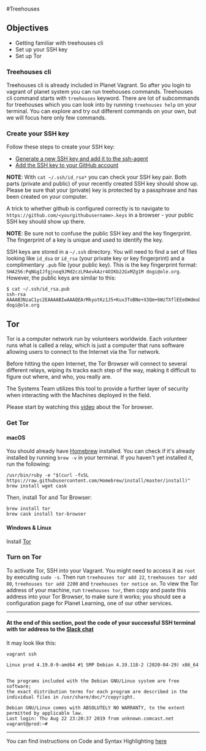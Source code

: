 #Treehouses

## Objectives

* Getting familiar with treehouses cli 
* Set up your SSH key
* Set up Tor

### Treehouses cli

Treehouses cli is already included in Planet Vagrant. So after you login to vagrant of planet system you can run treehouses commands. Treehouses cli command starts with `treehouses` keyword.
There are lot of subcommands for treehouses which you can look into by running
`treehouses help` on your terminal.
You can explore and try out different commands on your own, but we will focus here only few commands.

### Create your SSH key

Follow these steps to create your SSH key:
- [Generate a new SSH key and add it to the ssh-agent](https://help.github.com/en/articles/generating-a-new-ssh-key-and-adding-it-to-the-ssh-agent)  
- [Add the SSH key to your GitHub account](https://help.github.com/en/articles/adding-a-new-ssh-key-to-your-github-account)

**NOTE**: With `cat ~/.ssh/id_rsa*` you can check your SSH key pair. Both parts (private and public) of your recently created SSH key should show up. Please be sure that your (private) key is protected by a passphrase and has been created on your computer.

A trick to whether github is configured correctly is to navigate to `https://github.com/<yourgithubusername>.keys` in a browser - your public SSH key should show up there.

**NOTE**: Be sure not to confuse the public SSH key and the key fingerprint. The fingerprint of a key is unique and used to identify the key. 

SSH keys are stored in a `~/.ssh` directory. You will need to find a set of files looking like `id_dsa` or `id_rsa` (your private key or key fingerprint) and a complimentary `.pub` file (your public key).
This is the key fingerprint format: `SHA256:PqNGgIJfgjnoq9JMd2czLPAevkAzr4OIKb22GxMZg1M dogi@ole.org`.
However, the public keys are similar to this: 
```
$ cat ~/.ssh/id_rsa.pub
ssh-rsa AAAAB3NzaC1yc2EAAAABIwAAAQEArMkyotKz1J5+Kux3ToBNe+X3Qm+6WzTXflEEeOWdmxDZ5f5le7Ujes81ybRnavWSNR2TGr1evigE7vGsxHm2aEeR0YICWR24lPcJ2FUROmEdwn2OjDzh1YcKJDNvlMzXt1x0dNeEkSisHpk6p5RJ7OfCtyD/OjKhGyajbxS/n3RDSMgND46M7AiiaaIzlut3D09Gyhd93t16NTyR9Ej1RRRk8z9of3qLwhC1AqVJpSkuWn9+q111AfljsVZCHHDLw0+j7NIntk5x+yzrl2QQECNEaPpm1Pt4gmLG2nnrNjPAtrjWIfyWfhdSbgk/QscAE2XpCYoSFBW9d8bdIVMfSw== dogi@ole.org
```

## Tor
Tor is a computer network run by volunteers worldwide. Each volunteer runs what is called a relay, which is just a computer that runs software allowing users to connect to the Internet via the Tor network.

Before hitting the open Internet, the Tor Browser will connect to several different relays, wiping its tracks each step of the way, making it difficult to figure out where, and who, you really are.

The Systems Team utilizes this tool to provide a further layer of security when interacting with the Machines deployed in the field.

Please start by watching this [video](https://www.youtube.com/watch?v=6czcc1gZ7Ak) about the Tor browser.

### Get Tor

#### macOS

You should already have [Homebrew](https://brew.sh) installed.  You can check if it's already installed by running `brew -v` in your terminal.  If you haven't yet installed it, run the following:
```
/usr/bin/ruby -e "$(curl -fsSL https://raw.githubusercontent.com/Homebrew/install/master/install)"
brew install wget cask
```

Then, install Tor and Tor Browser:
```
brew install tor
brew cask install tor-browser
```

#### Windows & Linux

Install [Tor](https://www.torproject.org/download/)


### Turn on Tor

To activate Tor, SSH into your Vagrant. You might need to access it as `root` by executing `sudo -s`. Then run `treehouses tor add 22`, `treehouses tor add 80`, `treehouses tor add 2200` and `treehouses tor notice on`.  To view the Tor address of your machine, run `treehouses tor`, then copy and paste this address into your Tor Browser, to make sure it works; you should see a configuration page for Planet Learning, one of our other services.

---
#### At the end of this section, post the code of your successful SSH terminal with tor address to the [Slack chat](http://slack.ole.org)

It may look like this:
```
vagrant ssh

Linux prod 4.19.0-9-amd64 #1 SMP Debian 4.19.118-2 (2020-04-29) x86_64


The programs included with the Debian GNU/Linux system are free software;                                                                                                                                                         
the exact distribution terms for each program are described in the                                                                                                                                                                
individual files in /usr/share/doc/*/copyright.                                                                                                                                                                                   

Debian GNU/Linux comes with ABSOLUTELY NO WARRANTY, to the extent
permitted by applicable law.
Last login: Thu Aug 22 23:20:37 2019 from unknown.comcast.net
vagrant@prod:~#
```

---

You can find instructions on Code and Syntax Highlighting [here](https://github.com/adam-p/markdown-here/wiki/Markdown-Cheatsheet#code-and-syntax-highlighting)
